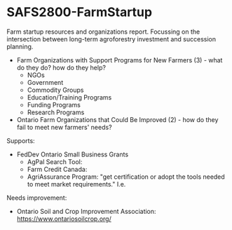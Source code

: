 # SAFS2800-FarmStartup
 Farm startup resources and organizations report. Focussing on the intersection between long-term agroforestry investment and succession planning.

- Farm Organizations with Support Programs for New Farmers (3) - what do they do? how do they help?
  - NGOs
  - Government
  - Commodity Groups
  - Education/Training Programs
  - Funding Programs
  - Research Programs
- Ontario Farm Organizations that Could Be Improved (2) - how do they fail to meet new farmers' needs?

Supports:
- FedDev Ontario Small Business Grants
  - AgPal Search Tool: 
  - Farm Credit Canada: 
  - AgriAssurance Program: "get certification or adopt the tools needed to meet market requirements." I.e. 

Needs improvement:
- Ontario Soil and Crop Improvement Association: https://www.ontariosoilcrop.org/